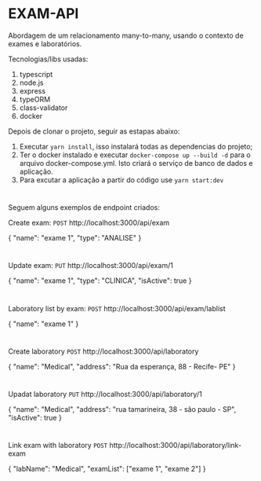 # EXAM-API

Abordagem de um relacionamento many-to-many, usando o contexto de exames e laboratórios.

Tecnologias/libs usadas:

1. typescript
2. node.js
3. express
4. typeORM
5. class-validator
6. docker


Depois de clonar o projeto, seguir as estapas abaixo:

1. Executar `yarn install`, isso instalará todas as dependencias do projeto;
2. Ter o docker instalado e executar `docker-compose up --build -d` para o arquivo docker-compose.yml. Isto criará o serviço de banco de dados e aplicação.
3. Para excutar a aplicação a partir do código use `yarn start:dev`
#

Seguem alguns exemplos de endpoint criados:

Create exam: `POST`
http://localhost:3000/api/exam

{
	"name": "exame 1",
	"type": "ANALISE"
}
#

Update exam: `PUT`
http://localhost:3000/api/exam/1

{
	"name": "exame 1",
	"type": "CLINICA",
	"isActive": true
}
#

Laboratory list by exam: `POST`
http://localhost:3000/api/exam/lablist

{
	"name": "exame 1"
}
#

Create laboratory `POST`
http://localhost:3000/api/laboratory

{
	"name": "Medical",
	"address": "Rua da esperança, 88 - Recife- PE"
}
#

Upadat laboratory `PUT`
http://localhost:3000/api/laboratory/1

{
	"name": "Medical",
	"address": "rua tamarineira, 38 - são paulo - SP",
	"isActive": true
}
#

Link exam with laboratory `POST`
http://localhost:3000/api/laboratory/link-exam

{
	"labName": "Medical",
	"examList": ["exame 1", "exame 2"]
}
#

